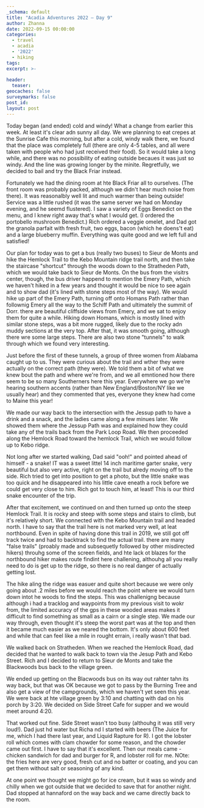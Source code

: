 ```yaml
---
_schema: default
title: "Acadia Adventures 2022 – Day 9"
author: Zhanna
date: 2022-09-15 00:00:00
categories: 
  - travel
  - acadia
  - '2022'
  - hiking
tags:
excerpt: >-
  
header:
  teaser:
geocaches: false
surveymarks: false
post_id: 
layout: post  
---
```


Today began (and ended) cold and windy! What a change from earlier this week. At least it's clear adn sunny all day. We wre planning to eat crepes at the Sunrise Cafe this morning, but after a cold, windy walk there, we found that the place was completely full (there are only 4-5 tables, and all were taken with people who had just received their food). So it would take a long while, and there was no possibility of eating outside becaues it was just so windy. And the line was growing longer by the minite. Regretfully, we decided to bail and try the Black Friar instead. 

Fortunately we had the dining room at hte Black Friar all to ourselves. (The front room was probably packed, although we didn't hear much noise from there).  It was reasonalbly well lit and much warmer than being outside! Service was a little rushed (it was the same server we had on Monday evening, and he seemd flustered). I saw a variety of Eggs Benedict on the menu, and I knew right away that's what I would get. (I ordered the portobello mushroom Benedict.) Rich ordered a veggie omelet, and Dad got the granola parfait with fresh fruit, two eggs, bacon (which he doens't eat) and a large blueberry muffin. Everything was quite good and we left full and satisfied!

Our plan for today was to get a bus (really two buses) to Sieur de Monts and hike the Hemlock Trail to the Kebo Mountain ridge trail north, and then take the staircase "shortcut" through the woods down to the Stratheden Path, which we would take back to Sieur de Monts. On the bus from the visitrs center, though, the bus driver happend to mention the Emery Path, which we haven't hiked in a few years and thought it would be nice to see again and to show dad (it's lined with stone steps most of the way). We would hike up part of the Emery Path, turning off onto Homans Path rather than follownig Emery all the way to the Schiff Path and ultimately the summit of Dorr. there are beautiful cliffside views from Emery, and we sat to enjoy them for quite a while. Hiking down Homans, which is mostly lined with similar stone steps, was a bit more rugged, likely due to the rocky adn muddy sections at the very top. After that, it was smooth going, although there wre some large steps. There are also two stone "tunnels" to walk through which we found very interesting. 

Just before the first of these tunnels, a group of three women from Alabama caught up to us. They were curious about the trail and wther they were actually on the correct path (they were). We told them a bit of what we knew bout the path and where we're from, and we all emntioned how there seem to be so many Southerners here this year. Everywhere we go we're hearing southern accents (rather than New England/Boston/NY like we usually hear) and they commented that yes, everyone they knew had come to Maine this year!

We made our way back to the intersection with the Jessup path to have a drink and a snack, and the ladies came along a few minues later. We showed them where the Jessup Path was and explained how they could take any of the trails back from the Park Loop Road. We then proceeded along the Hemlock Road toward the hemlock Trail, which we would follow up to Kebo ridge.

Not long after we started walking, Dad said "ooh!" and pointed ahead of himself - a snake! IT was a sweet littel 14 inch maritime garter snake, very beautiful but also very active, right on the trail but alredy moving off to the side. Rich tried to get into position to get a photo, but the little snake was too quick and he disappeared into his little cave eneath a rock before we could get very close to him. Rich got to touch him, at least! This is our third snake encounter of the trip.

After that excitement, we continued on and then turned up onto the steep Hemlock Trail. It is rocky and steep with some steps and stairs to climb, but it's relatively short. We connected with the Kebo Mountain trail and headed north. I have to say that the trail here is not marked very well, at leat northbound. Even in spite of having done this trail in 2019, we still got off track twice and had to backtrack to find the actual trail.  there are many "false trails" (proably made and subsequetly followed by other misdirected hikers) throuhg some of the screen fields, and hte lack ot blazes for the northbound hiker makes route findint here challening, althouhg all you really need to do is get up to the ridge, so there is no real danger of actually getting lost. 

The hike aling the ridge was easuer and quite short because we were only going about .2 miles before we would reach the point where we would turn down intot he woods to find the steps. This was challenigng because although i had a tracklog and waypoints from my previous visit to wokr from, the limited accuracy of the gps in these wooded areas makes it difficult to find something as small as a cairn or a single step. We made our way through, even thought it's steep the worst part was at the top and then it became much easier as we neared the bottom. It's only about 600 feet and while that can feel like a mile in rought errain, i really wasn't that bad.

We walked back on Stratheden. When we reached the Hemlock Road, dad decided that he wanted to walk back to town via the Jesup Path and Kebo Street. Rich and I decided to return to Sieur de Monts and take the Blackwoods bus back to the village green.

We ended up getting on the Blacwoods bus on its way out rahter tahn its way back, but that was OK because we got to pass by the Burning Tree and also get a view of the campgrounds, which we haven't yet seen this year. We were back at hte village green by 3:10 and chatting with dad on his porch by 3:20. We decided on Side Street Cafe for supper and we would meet around 4:20.

That worked out fine. Side Street wasn't too busy (althouhg it was still very loud!). Dad just hd water but Richa nd I started with beers (The Juice for me, which I had there last year, and Liquid Rapture for R). I got the lobster roll which comes with clam chowder for some reason, and the chowder came out first. I have to say that it's excellent. Then our meals came - chicken sandwich for dad and burger for R, and lobster roll for me. NOte: the fries here are very good, fresh cut and no batter or coating, and you can get them without salt or seasoning of any kind.

At one point we thought we might go for ice cream, but it was so windy and chilly when we got outside that we decided to save that for another night. Dad stopped at hannaford on the way back and we came directly back to the room.